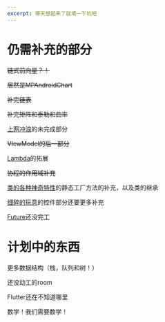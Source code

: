 ```yaml
---
excerpt: 哪天想起来了就填一下坑吧
---
```

# 仍需补充的部分

~~链式前向星？！~~

~~居然是MPAndroidChart~~

~~补完链表~~

~~补完矩阵和泰勒和曲率~~

[上网冲浪](至于kotlin/2024-12-20-上网冲浪.md)的未完成部分

~~VIewModel的后一部分~~

[Lambda](至于kotlin/2024-12-23-Lambda的东西太多了所以还是单独拿出来吧.md)的拓展

~~协程的作用域补充~~

[类的各种神奇特性](看看C艹/2025-03-04-类的各种神奇特性.md)的静态工厂方法的补充，以及类的继承

[细碎的玩意](至于kotlin/2024-12-02-细碎的玩意·其一.md)的控件部分还要更多补充

[Future](用Flutter让你飞起来！/2025-2-22-你的Future是怎样的？.md)还没完工

# 计划中的东西

更多数据结构（栈，队列和树！）

还没动工的room

Flutter还在不知道哪里

数学！我们需要数学！